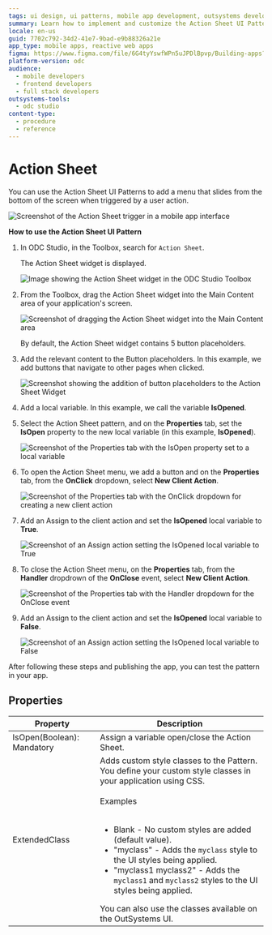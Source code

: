 ```yaml
---
tags: ui design, ui patterns, mobile app development, outsystems developer cloud
summary: Learn how to implement and customize the Action Sheet UI Pattern in OutSystems Developer Cloud (ODC) to enhance mobile app interfaces.
locale: en-us
guid: 7702c792-34d2-41e7-9bad-e9b88326a21e
app_type: mobile apps, reactive web apps
figma: https://www.figma.com/file/6G4tyYswfWPn5uJPDlBpvp/Building-apps?type=design&node-id=3203%3A12251&t=ZwHw8hXeFhwYsO5V-1
platform-version: odc
audience:
  - mobile developers
  - frontend developers
  - full stack developers
outsystems-tools:
  - odc studio
content-type:
  - procedure
  - reference
---
```


# Action Sheet

You can use the Action Sheet UI Patterns to add a menu that slides from the bottom of the screen when triggered by a user action.

![Screenshot of the Action Sheet trigger in a mobile app interface](images/actionsheet-1-ss.png "Action Sheet Trigger")

**How to use the Action Sheet UI Pattern**

1. In ODC Studio, in the Toolbox, search for `Action Sheet`.

    The Action Sheet widget is displayed.

    ![Image showing the Action Sheet widget in the ODC Studio Toolbox](images/actionsheet-2-ss.png "Action Sheet Widget in Toolbox")

1. From the Toolbox, drag the Action Sheet widget into the Main Content area of your application's screen.

    ![Screenshot of dragging the Action Sheet widget into the Main Content area](images/actionsheet-3-ss.png "Placing Action Sheet Widget")

    By default, the Action Sheet widget contains 5 button placeholders. 

1. Add the relevant content to the Button placeholders. In this example, we add buttons that navigate to other pages when clicked. 

    ![Screenshot showing the addition of button placeholders to the Action Sheet Widget](images/actionsheet-5-ss.png "Adding Buttons to Action Sheet Widget")

1. Add a local variable. In this example, we call the variable **IsOpened**. 

1. Select the Action Sheet pattern, and on the **Properties** tab, set the **IsOpen** property to the new local variable (in this example, **IsOpened**).

    ![Screenshot of the Properties tab with the IsOpen property set to a local variable](images/actionsheet-4-ss.png "Setting IsOpen Property")

1. To open the Action Sheet menu, we add a button and on the **Properties** tab, from the **OnClick** dropdown, select **New Client Action**.

    ![Screenshot of the Properties tab with the OnClick dropdown for creating a new client action](images/actionsheet-6-ss.png "Creating OnClick Event")

1. Add an Assign to the client action and set the **IsOpened** local variable to **True**. 

    ![Screenshot of an Assign action setting the IsOpened local variable to True](images/actionsheet-7-ss.png "Assigning IsOpened to True")

1. To close the Action Sheet menu, on the **Properties** tab, from the **Handler** dropdrown of the **OnClose** event, select **New Client Action**.
    
    ![Screenshot of the Properties tab with the Handler dropdown for the OnClose event](images/actionsheet-8-ss.png "Setting OnClose Handler")

1. Add an Assign to the client action and set the **IsOpened** local variable to **False**. 

    ![Screenshot of an Assign action setting the IsOpened local variable to False](images/actionsheet-9-ss.png "Assigning IsOpened to False")

After following these steps and publishing the app, you can test the pattern in your app. 
       
## Properties

| Property                   | Description                                                                                                                                                                                                                                                                                                                                                                                                                                                                                                                                                                                                                       |
|----------------------------|-----------------------------------------------------------------------------------------------------------------------------------------------------------------------------------------------------------------------------------------------------------------------------------------------------------------------------------------------------------------------------------------------------------------------------------------------------------------------------------------------------------------------------------------------------------------------------------------------------------------------------------|
| IsOpen(Boolean): Mandatory | Assign a variable open/close the Action Sheet.                                                                                                                                                                                                                                                                                                                                                                                                                                                                                                                                                                                    |
| ExtendedClass              | Adds custom style classes to the Pattern. You define your custom style classes in your application using CSS.<br/><br/>Examples<br/><br/><ul><li>Blank - No custom styles are added (default value).</li><li>"myclass" - Adds the ``myclass`` style to the UI styles being applied.</li><li>"myclass1 myclass2" - Adds the ``myclass1`` and ``myclass2`` styles to the UI styles being applied.</li></ul>You can also use the classes available on the OutSystems UI. |
